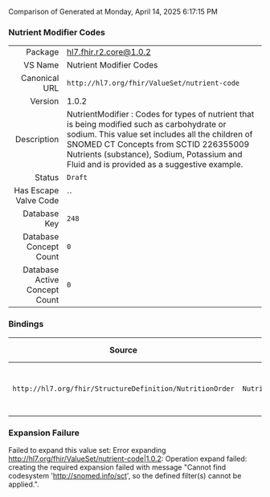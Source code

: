 Comparison of 
Generated at Monday, April 14, 2025 6:17:15 PM

### Nutrient Modifier Codes

|      |     |
| ---: | --- |
| Package | hl7.fhir.r2.core@1.0.2 |
| VS Name | Nutrient Modifier Codes |
| Canonical URL | `http://hl7.org/fhir/ValueSet/nutrient-code` |
| Version | 1.0.2 |
| Description | NutrientModifier :  Codes for types of nutrient that is being modified such as carbohydrate or sodium.  This value set includes all the children of SNOMED CT Concepts from SCTID 226355009 Nutrients (substance), Sodium, Potassium and Fluid and is provided as a suggestive example. |
| Status | `Draft` |
| Has Escape Valve Code | `` |
| Database Key | `248` |
| Database Concept Count | `0` |
| Database Active Concept Count | `0` |
### Bindings

| Source | Element | Binding | Strength | Element Short |
| ------ | ------- | ------- | -------- | ------------- |
| `http://hl7.org/fhir/StructureDefinition/NutritionOrder` | `NutritionOrder.oralDiet.nutrient.modifier` | `http://hl7.org/fhir/ValueSet/nutrient-code` | `Example` | Type of nutrient that is being modified |

### Expansion Failure

Failed to expand this value set: Error expanding http://hl7.org/fhir/ValueSet/nutrient-code|1.0.2: Operation expand failed: creating the required expansion failed with message "Cannot find codesystem 'http://snomed.info/sct', so the defined filter(s) cannot be applied.".
